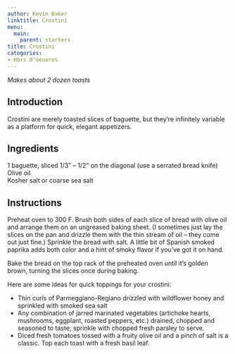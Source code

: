 ```yaml
---
author: Kevin Baker
linktitle: Crostini
menu:
  main:
    parent: starters
title: Crostini
categories:
- Hors d'oeuvres 
---
```

*Makes about 2 dozen toasts*

## Introduction

Crostini are merely toasted slices of baguette, but they’re infinitely variable as a platform for quick, elegant appetizers.

## Ingredients

<div class="ingredient-list">

1 baguette, sliced 1/3” – 1/2” on the diagonal (use a serrated bread knife)  
Olive oil  
Kosher salt or coarse sea salt  

</div>

## Instructions

Preheat oven to 300 F.  Brush both sides of each slice of bread with olive oil and arrange them on an ungreased baking sheet. (I sometimes just lay the slices on the pan and drizzle them with the thin stream of oil – they come out just fine.)  Sprinkle the bread with salt.  A little bit of Spanish smoked paprika adds both color and a hint of smoky flavor if you’ve got it on hand.

Bake the bread on the top rack of the preheated oven until it’s golden brown, turning the slices once during baking.

Here are some ideas for quick toppings for your crostini:
* Thin curls of Parmeggiano-Regiano drizzled with wildflower honey and sprinkled with smoked sea salt
* Any combination of jarred marinated vegetables (artichoke hearts, mushrooms, eggplant, roasted peppers, etc.) drained, chopped and seasoned to taste; sprinkle with chopped fresh parsley to serve.
* Diced fresh tomatoes tossed with a fruity olive oil and a pinch of salt is a classic. Top each toast with a fresh basil leaf.

